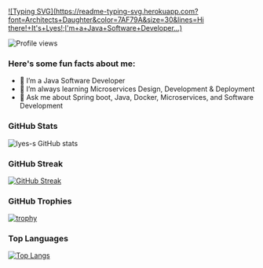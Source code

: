 [![Typing SVG](https://readme-typing-svg.herokuapp.com?font=Architects+Daughter&color=7AF79A&size=30&lines=Hi there!+It's+Lyes!;I'm+a+Java+Software+Developer...)](https://git.io/typing-svg)

![Profile views](https://visitor-badge.glitch.me/badge?page_id=lyes-s.lyes-s)

<h3> Here's some fun facts about me: </h3>

- 🔭 I’m a Java Software Developer
- 🌱 I’m always learning Microservices Design, Development & Deployment
- 💬 Ask me about Spring boot, Java, Docker, Microservices, and Software Development

### GitHub Stats
![lyes-s GitHub stats](https://github-readme-stats.vercel.app/api?username=lyes-s&show_icons=true&theme=radical)

### GitHub Streak
[![GitHub Streak](https://github-readme-streak-stats.herokuapp.com/?user=lyes-s&theme=radical)](https://git.io/streak-stats)

### GitHub Trophies
[![trophy](https://github-profile-trophy.vercel.app/?username=lyes-s)](https://github.com/ryo-ma/github-profile-trophy)

### Top Languages
[![Top Langs](https://github-readme-stats.vercel.app/api/top-langs/?username=lyes-s&show_icons=true&layout=compact&theme=radical)](https://github.com/anuraghazra/github-readme-stats)
